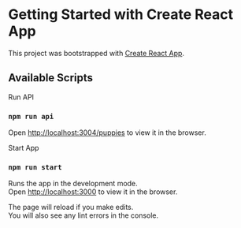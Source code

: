 # Getting Started with Create React App

This project was bootstrapped with [Create React App](https://github.com/facebook/create-react-app).

## Available Scripts

Run API

### `npm run api`

Open [http://localhost:3004/puppies](http://localhost:3004/puppies) to view it in the browser.

Start App

### `npm run start`

Runs the app in the development mode.\
Open [http://localhost:3000](http://localhost:3000) to view it in the browser.

The page will reload if you make edits.\
You will also see any lint errors in the console.
